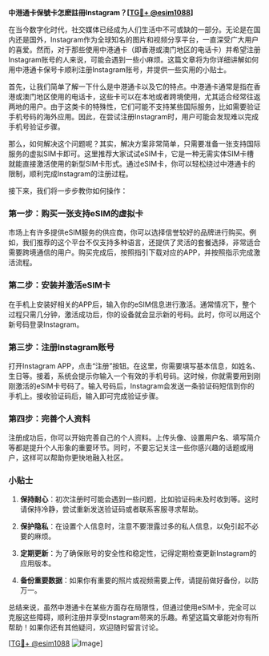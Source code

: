 **中港通卡保號卡怎麽註冊Instagram？[[TG💪+ @esim1088](https://t.me/s/esim1088)]**

在当今数字化时代，社交媒体已经成为人们生活中不可或缺的一部分。无论是在国内还是国外，Instagram作为全球知名的图片和视频分享平台，一直深受广大用户的喜爱。然而，对于那些使用中港通卡（即香港或澳门地区的电话卡）并希望注册Instagram账号的人来说，可能会遇到一些小麻烦。这篇文章将为你详细讲解如何用中港通卡保号卡顺利注册Instagram账号，并提供一些实用的小贴士。

首先，让我们简单了解一下什么是中港通卡以及它的特点。中港通卡通常是指在香港或澳门地区使用的电话卡，这些卡可以在本地或者跨境使用，尤其适合经常往返两地的用户。由于这类卡的特殊性，它们可能不支持某些国际服务，比如需要验证手机号码的海外应用。因此，在尝试注册Instagram时，用户可能会发现难以完成手机号验证步骤。

那么，如何解决这个问题呢？其实，解决方案非常简单，只需要准备一张支持国际服务的虚拟SIM卡即可。这里推荐大家试试eSIM卡，它是一种无需实体SIM卡槽就能直接激活使用的新型SIM卡形式。通过eSIM卡，你可以轻松绕过中港通卡的限制，顺利完成Instagram的注册过程。

接下来，我们将一步步教你如何操作：

### 第一步：购买一张支持eSIM的虚拟卡

市场上有许多提供eSIM服务的供应商，你可以选择信誉较好的品牌进行购买。例如，我们推荐的这个平台不仅支持多种语言，还提供了灵活的套餐选择，非常适合需要跨境通信的用户。购买完成后，按照指引下载对应的APP，并按照指示完成激活流程。

### 第二步：安装并激活eSIM卡

在手机上安装好相关的APP后，输入你的eSIM信息进行激活。通常情况下，整个过程只需几分钟，激活成功后，你的设备就会显示新的号码。此时，你可以用这个新号码登录Instagram。

### 第三步：注册Instagram账号

打开Instagram APP，点击“注册”按钮。在这里，你需要填写基本信息，如姓名、生日等。接着，系统会提示你输入一个有效的手机号码。这时候，你就需要用到刚刚激活的eSIM卡号码了。输入号码后，Instagram会发送一条验证码短信到你的手机上。接收验证码后，输入即可完成验证步骤。

### 第四步：完善个人资料

注册成功后，你可以开始完善自己的个人资料。上传头像、设置用户名、填写简介等都是提升个人形象的重要环节。同时，不要忘记关注一些你感兴趣的话题或用户，这样可以帮助你更快地融入社区。

### 小贴士

1. **保持耐心**：初次注册时可能会遇到一些问题，比如验证码未及时收到等。这时请保持冷静，尝试重新发送验证码或者联系客服寻求帮助。
   
2. **保护隐私**：在设置个人信息时，注意不要泄露过多的私人信息，以免引起不必要的麻烦。

3. **定期更新**：为了确保账号的安全性和稳定性，记得定期检查更新Instagram的应用版本。

4. **备份重要数据**：如果你有重要的照片或视频需要上传，请提前做好备份，以防万一。

总结来说，虽然中港通卡在某些方面存在局限性，但通过使用eSIM卡，完全可以克服这些障碍，顺利注册并享受Instagram带来的乐趣。希望这篇文章能对你有所帮助！如果你还有其他疑问，欢迎随时留言讨论。

[[TG💪+ @esim1088](https://t.me/s/esim1088) ![Image](https://i.postimg.cc/4NQfJmqS/Snipaste-2025-05-13-00-14-12.png)]